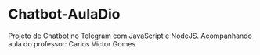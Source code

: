 # Chatbot-AulaDio
Projeto de Chatbot no Telegram com JavaScript e NodeJS. Acompanhando aula do professor: Carlos Victor Gomes
